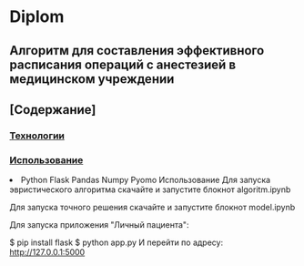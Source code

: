 # Diplom

## Алгоритм для составления эффективного расписания операций с анестезией в медицинском учреждении

## [Содержание]

### [Технологии](https://github.com/username/repository#технологии)

### [Использование](https://github.com/username/repository#использование)
<li> Python
Flask
Pandas
Numpy
Pyomo
Использование
Для запуска эвристического алгоритма скачайте и запустите блокнот algoritm.ipynb

Для запуска точного решения скачайте и запустите блокнот model.ipynb

Для запуска приложения "Личный пациента":

$ pip install flask
$ python app.py
И перейти по адресу: http://127.0.0.1:5000
